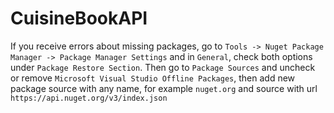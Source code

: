# CuisineBookAPI

If you receive errors about missing packages, go to `Tools -> Nuget Package Manager -> Package Manager Settings` and in `General`, check both options under `Package Restore Section`. Then go to `Package Sources` and uncheck or remove `Microsoft Visual Studio Offline Packages`, then add new package source with any name, for example `nuget.org` and source with url `https://api.nuget.org/v3/index.json`
